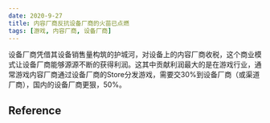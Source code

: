 ```yaml
---
date: 2020-9-27
title: 内容厂商反抗设备厂商的火苗已点燃
tags: [游戏, 内容厂商, 设备厂商]
---
```


设备厂商凭借其设备销售量构筑的护城河，对设备上的内容厂商收税，这个商业模式让设备厂商能够源源不断的获得利润。这其中贡献利润最大的是在游戏行业，通常游戏内容厂商通过设备厂商的Store分发游戏，需要交30%到设备厂商（或渠道厂商），国内的设备厂商更狠，50%。

## Reference
